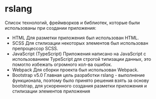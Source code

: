 # rslang
Список технологий, фреймворков и библиотек, которые были использованы при создании приложения:
* HTML
Для разметки приложения был использован HTML.
* SCSS
Для стилизации некоторых элементов был использован препроцессор SCSS.
* JavaScript (TypeScript)
Приложения написано на JavaScript с использованием TypeScript для строгой типизации данных, это помогло избежать огромного кол-ва ошибок.
* Webpack
Для сборки проекта был использован Webpack.
* Bootstrap v5.0
Главная цель разработки rslang - выполнение функционала, поэтому было принято решения взять за основу bootstrap, для ускоренного создания разметки приложения и стилизации элементов приложения
